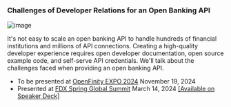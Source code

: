 ### Challenges of Developer Relations for an Open Banking API

![image](https://github.com/DevWithTheHair/Conference-Talks/assets/31429468/8748b7aa-c303-47fd-af04-b3f08f60b9bf)

It's not easy to scale an open banking API to handle hundreds of financial institutions and millions of API connections. Creating a high-quality developer experience requires open developer documentation, open source example code, and self-serve API credentials. We'll talk about the challenges faced when providing an open banking API.

- To be presented at [OpenFinity EXPO 2024](https://www.openfinity.org/expo2024) November 19, 2024
- Presented at [FDX Spring Global Summit](https://financialdataexchange.org/FDX/Global-Summit-2024.aspx) March 14, 2024 [[Available on Speaker Deck]](https://speakerdeck.com/devwiththehair/challenges-of-developer-relations-for-an-open-banking-api)
